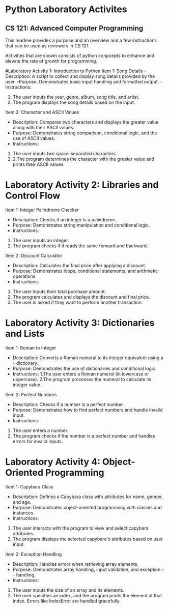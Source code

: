 # Python Laboratory Activites

## CS 121: Advanced Computer Programming

This readme provides a purpose and an overview and a few instructions that can be used as reviewers in CS 121.

Activities that are shown consists of python conpcepts to enhance and elevate the rate of growth for programming.

#Laboratory Activity 1: Introduction to Python
Item 1: Song Details
-Description: A script to collect and display song details provided by the user.
-Purpose: Demonstrates basic input handling and formatted output.
-Instructions:
1. The user inputs the year, genre, album, song title, and artist.
2. The program displays the song details based on the input.
   
Item 2: Character and ASCII Values
- Description: Compares two characters and displays the greater value along with their ASCII values.
- Purpose: Demonstrates string comparison, conditional logic, and the use of ASCII values.
- Instructions:
1. The user inputs two space-separated characters.
2. 2.The program determines the character with the greater value and prints their ASCII values.

# Laboratory Activity 2: Libraries and Control Flow
Item 1: Integer Palindrome Checker
- Description: Checks if an integer is a palindrome.
- Purpose: Demonstrates string manipulation and conditional logic.
- Instructions:
1. The user inputs an integer.
2. The program checks if it reads the same forward and backward.
   
Item 2: Discount Calculator
- Description: Calculates the final price after applying a discount.
- Purpose: Demonstrates loops, conditional statements, and arithmetic operations.
- Instructions:
1. The user inputs their total purchase amount.
2. The program calculates and displays the discount and final price.
3. The user is asked if they want to perform another transaction.
   
# Laboratory Activity 3: Dictionaries and Lists
Item 1: Roman to Integer
- Description: Converts a Roman numeral to its integer equivalent using a - dictionary.
- Purpose: Demonstrates the use of dictionaries and conditional logic.
- Instructions:
1.The user enters a Roman numeral (in lowercase or uppercase).
2.The program processes the numeral to calculate its integer value.
  
Item 2: Perfect Numbers
- Description: Checks if a number is a perfect number.
- Purpose: Demonstrates how to find perfect numbers and handle invalid input.
- Instructions:
1. The user enters a number.
2. The program checks if the number is a perfect number and handles errors for invalid inputs.

# Laboratory Activity 4: Object-Oriented Programming
Item 1: Capybara Class
- Description: Defines a Capybara class with attributes for name, gender, and age.
- Purpose: Demonstrates object-oriented programming with classes and instances.
- Instructions:
1. The user interacts with the program to view and select capybara attributes.
2. The program displays the selected capybara's attributes based on user input.
   
Item 2: Exception Handling
- Description: Handles errors when retrieving array elements.
- Purpose: Demonstrates array handling, input validation, and exception - - handling.
- Instructions:
1. The user inputs the size of an array and its elements.
2. The user specifies an index, and the program prints the element at that index.
Errors like IndexError are handled gracefully.
